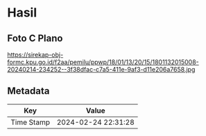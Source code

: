 # Hasil

## Foto C Plano

https://sirekap-obj-formc.kpu.go.id/f2aa/pemilu/ppwp/18/01/13/20/15/1801132015008-20240214-234252--3f38dfac-c7a5-411e-9af3-d11e206a7658.jpg


## Metadata

| Key        | Value               |
| ---------- | ------------------- |
| Time Stamp | 2024-02-24 22:31:28 |



